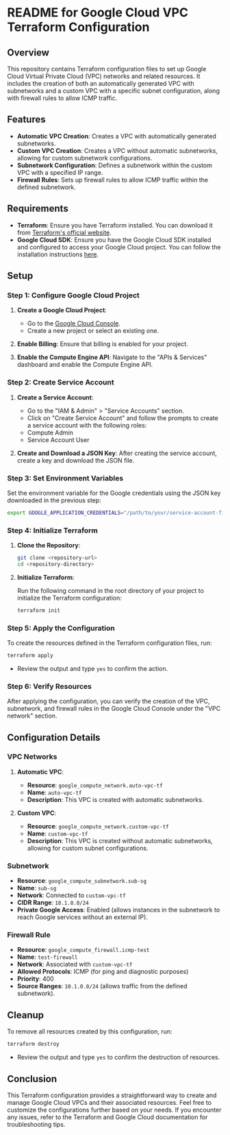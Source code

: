    # README for Google Cloud VPC Terraform Configuration

   ## Overview

   This repository contains Terraform configuration files to set up Google Cloud Virtual Private Cloud (VPC) networks and related resources. It includes the creation of both an automatically generated VPC with subnetworks and a custom VPC with a specific subnet configuration, along with firewall rules to allow ICMP traffic.

   ## Features

   - **Automatic VPC Creation**: Creates a VPC with automatically generated subnetworks.
   - **Custom VPC Creation**: Creates a VPC without automatic subnetworks, allowing for custom subnetwork configurations.
   - **Subnetwork Configuration**: Defines a subnetwork within the custom VPC with a specified IP range.
   - **Firewall Rules**: Sets up firewall rules to allow ICMP traffic within the defined subnetwork.

   ## Requirements

   - **Terraform**: Ensure you have Terraform installed. You can download it from [Terraform's official website](https://www.terraform.io/downloads.html).
   - **Google Cloud SDK**: Ensure you have the Google Cloud SDK installed and configured to access your Google Cloud project. You can follow the installation instructions [here](https://cloud.google.com/sdk/docs/install).

   ## Setup

   ### Step 1: Configure Google Cloud Project

   1. **Create a Google Cloud Project**: 
      - Go to the [Google Cloud Console](https://console.cloud.google.com/).
      - Create a new project or select an existing one.

   2. **Enable Billing**: Ensure that billing is enabled for your project.

   3. **Enable the Compute Engine API**: Navigate to the "APIs & Services" dashboard and enable the Compute Engine API.

   ### Step 2: Create Service Account

   1. **Create a Service Account**: 
      - Go to the "IAM & Admin" > "Service Accounts" section.
      - Click on "Create Service Account" and follow the prompts to create a service account with the following roles:
      - Compute Admin
      - Service Account User

   2. **Create and Download a JSON Key**: After creating the service account, create a key and download the JSON file.

   ### Step 3: Set Environment Variables

   Set the environment variable for the Google credentials using the JSON key downloaded in the previous step:

   ```bash
   export GOOGLE_APPLICATION_CREDENTIALS="/path/to/your/service-account-file.json"
   ```

   ### Step 4: Initialize Terraform

   1. **Clone the Repository**:

      ```bash
      git clone <repository-url>
      cd <repository-directory>
      ```

   2. **Initialize Terraform**:

      Run the following command in the root directory of your project to initialize the Terraform configuration:

      ```bash
      terraform init
      ```

   ### Step 5: Apply the Configuration

   To create the resources defined in the Terraform configuration files, run:

   ```bash
   terraform apply
   ```

   - Review the output and type `yes` to confirm the action.

   ### Step 6: Verify Resources

   After applying the configuration, you can verify the creation of the VPC, subnetwork, and firewall rules in the Google Cloud Console under the "VPC network" section.

   ## Configuration Details

   ### VPC Networks

   1. **Automatic VPC**:
      - **Resource**: `google_compute_network.auto-vpc-tf`
      - **Name**: `auto-vpc-tf`
      - **Description**: This VPC is created with automatic subnetworks.

   2. **Custom VPC**:
      - **Resource**: `google_compute_network.custom-vpc-tf`
      - **Name**: `custom-vpc-tf`
      - **Description**: This VPC is created without automatic subnetworks, allowing for custom subnet configurations.

   ### Subnetwork

   - **Resource**: `google_compute_subnetwork.sub-sg`
   - **Name**: `sub-sg`
   - **Network**: Connected to `custom-vpc-tf`
   - **CIDR Range**: `10.1.0.0/24`
   - **Private Google Access**: Enabled (allows instances in the subnetwork to reach Google services without an external IP).

   ### Firewall Rule

   - **Resource**: `google_compute_firewall.icmp-test`
   - **Name**: `test-firewall`
   - **Network**: Associated with `custom-vpc-tf`
   - **Allowed Protocols**: ICMP (for ping and diagnostic purposes)
   - **Priority**: 400
   - **Source Ranges**: `10.1.0.0/24` (allows traffic from the defined subnetwork).

   ## Cleanup

   To remove all resources created by this configuration, run:

   ```bash
   terraform destroy
   ```

   - Review the output and type `yes` to confirm the destruction of resources.

   ## Conclusion

   This Terraform configuration provides a straightforward way to create and manage Google Cloud VPCs and their associated resources. Feel free to customize the configurations further based on your needs. If you encounter any issues, refer to the Terraform and Google Cloud documentation for troubleshooting tips.